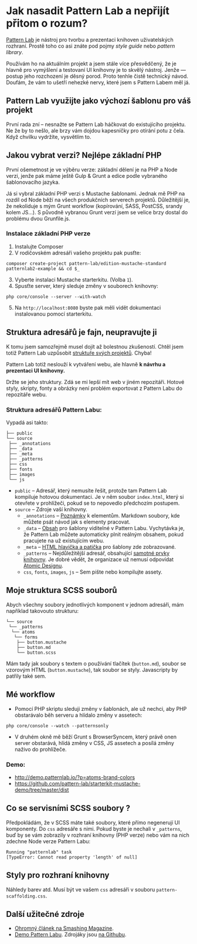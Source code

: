 # Jak nasadit Pattern Lab a nepřijít přitom o rozum?

[Pattern Lab](http://patternlab.io/) je nástroj pro tvorbu a prezentaci knihoven uživatelských rozhraní. Prostě toho co asi znáte pod pojmy *style guide* nebo *pattern library*. 

Používám ho na aktuálním projekt a jsem stále více přesvědčený, že je hlavně pro vymýšlení a testovaní UI knihovny je to skvělý nástroj. Jenže — postup jeho rozchození je děsný porod. Proto tenhle čistě technický návod. Doufám, že vám to ušetří nehezké nervy, které jsem s Pattern Labem měl já.

## Pattern Lab využijte jako výchozí šablonu pro váš projekt

První rada zní – nesnažte se Pattern Lab háčkovat do existujícího projektu. Ne že by to nešlo, ale brzy vám dojdou kapesníčky pro otírání potu z čela. Když chvilku vydržíte, vysvětlím to.

## Jakou vybrat verzi? Nejlépe základní PHP

První ošemetnost je ve výběru verze: základní dělení je na PHP a Node verzi, jenže pak máme ještě Gulp & Grunt  a edice podle vybraného šablonovacího jazyka.

Já si vybral základní PHP verzi s Mustache šablonami. Jednak mě PHP na rozdíl od Node běží na všech produkčních serverech projektů. Důležitější je, že nekoliduje s mým Grunt workflow (kopírování, SASS, PostCSS, srandy kolem JS…). S původně vybranou Grunt verzí jsem se velice brzy dostal do problému dvou Grunfile.js.

### Instalace základní PHP verze

1. Instalujte Composer
2. V rodičovském adresáři vašeho projektu pak pusťte:  
```
composer create-project pattern-lab/edition-mustache-standard patternlab2-example && cd $_
```
3. Vyberte instalaci Mustache starterkitu. (Volba `1`).
4. Spusťte server, který sleduje změny v souborech knihovny:
```
php core/console --server --with-watch
```
5. Na `http://localhost:8080` byste pak měli vidět dokumentaci instalovanou pomocí starterkitu.

## Struktura adresářů je fajn, neupravujte ji

K tomu jsem samozřejmě musel dojít až bolestnou zkušeností.  Chtěl jsem totiž Pattern Lab uzpůsobit [struktuře svých projektů](https://www.vzhurudolu.cz/blog/29-organizace-css-2014). Chyba!

Pattern Lab totiž neslouží k vytváření webu, ale hlavně **k návrhu a prezentaci UI knihovny.** 

Držte se jeho struktury. Zdá se mi lepší mít web v jiném repozitáři. Hotové styly, skripty, fonty a obrázky není problém exportovat z Pattern Labu do repozitáře webu.

### Struktura adresářů Pattern Labu:

Vypadá asi takto:

```
├── public
└── source
 ├── _annotations
 ├── _data
 ├── _meta
 ├── _patterns
 ├── css
 ├── fonts
 ├── images
 └── js
```
- `public` – Adresář, který nemusíte řešit, protože tam Pattern Lab kompiluje hotovou dokumentaci. Je v něm soubor `index.html`, který si otevřete v prohlížeči, pokud se to nepovedlo předchozím postupem.
- `source` – Zdroje vaší knihovny.
  - `_annotations` – [Poznámky](http://patternlab.io/docs/pattern-adding-annotations.html) k elementům. Markdown soubory, kde můžete psát návod jak s elementy pracovat.
  - `_data` – [Obsah](http://patternlab.io/docs/data-overview.html) pro šablony viditelné v Pattern Labu. Vychytávka je, že Pattern Lab můžete automaticky plnit reálným obsahem, pokud pracujete na už existujícím webu.
  - `_meta` – [HTML hlavička a patička](http://patternlab.io/docs/pattern-header-footer.html) pro šablony zde zobrazované.
  - `_patterns` – Nejdůležitější adresář, obsahující [samotné prvky knihovny](http://patternlab.io/docs/pattern-organization.html). Je dobré vědět, že organizace už nemusí odpovídat [Atomic Designu](http://bradfrost.com/blog/post/atomic-web-design/).
  - `css`, `fonts`, `images`, `js` – Sem pište nebo kompilujte assety. 

## Moje struktura SCSS souborů

Abych všechny soubory jednotlivých komponent v jednom adresáři, mám například takovouto strukturu:

```
└── source
 └── _patterns
  └── atoms
   └── forms
    ├── button.mustache
    ├── button.md
    └── button.scss             
```
Mám tady jak soubory s textem o používání tlačítek (`button.md`), soubor se vzorovým HTML (`button.mustache`), tak soubor se styly. Javascripty by patřily také sem. 

  
## Mé workflow

- Pomocí PHP skriptu sleduji změny v šablonách, ale už nechci, aby PHP obstarávalo běh serveru a hlídalo změny v assetech:  
```
php core/console --watch --patternsonly
```
- V druhém okně mě běží Grunt s BrowserSyncem, který právě onen server obstarává, hlídá změny v CSS, JS assetech a posílá změny naživo do prohlížeče.
  

### Demo:

- http://demo.patternlab.io/?p=atoms-brand-colors
- https://github.com/pattern-lab/starterkit-mustache-demo/tree/master/dist

## Co se servisními SCSS soubory ?

Předpokládám, že v SCSS máte také soubory, které přímo negenerují UI komponenty. Do `css` adresáře s nimi. Pokud byste je nechali v `_patterns`, buď by se vám zobrazily v rozhraní knihovny (PHP verze) nebo vám na nich zdechne Node verze Pattern Labu:

```
Running "patternlab" task
[TypeError: Cannot read property 'length' of null]
```

## Styly pro rozhraní knihovny

Náhledy barev atd. Musí být ve vašem `css` adresáři v souboru `pattern-scaffolding.css`.


## Další užitečné zdroje

- [Ohromný článek na Smashing Magazine](https://www.smashingmagazine.com/2016/07/building-maintaining-atomic-design-systems-pattern-lab/).
- [Demo Pattern Labu](http://demo.patternlab.io/). Zdrojáky jsou [na Githubu](https://github.com/pattern-lab/starterkit-mustache-demo).
